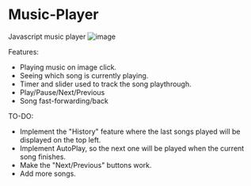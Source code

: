 # Music-Player
 Javascript music player
![image](https://github.com/dominikkomar-github/Music-Player/assets/46048127/c6ac3966-fc38-4aaf-a3be-135a98aef4e4)

Features:

- Playing music on image click.
- Seeing which song is currently playing.
- Timer and slider used to track the song playthrough.
- Play/Pause/Next/Previous
- Song fast-forwarding/back

TO-DO:

- Implement the "History" feature where the last songs played will be displayed on the top left.
- Implement AutoPlay, so the next one will be played when the current song finishes.
- Make the "Next/Previous" buttons work.
- Add more songs.

